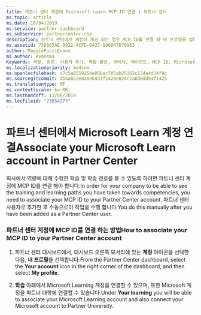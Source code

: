 ```yaml
---
title: 파트너 센터 계정에 Microsoft Learn MCP ID 연결 | 파트너 센터
ms.topic: article
ms.date: 10/04/2019
ms.service: partner-dashboard
ms.subservice: partnercenter-csp
description: 파트너 센터에서 계정이 제공 되는 경우 MCP ID를 연결 하 여 프로필을 업데이트 해야 합니다.
ms.assetid: 75D805AE-9922-4CFD-9427-196047D70963
author: MaggiePucciEvans
ms.author: evansma
Keywords: 역할, 권한, 사용자 추가, 역할 할당, 관리자, 에이전트, MCP ID, Microsoft Learn
ms.localizationpriority: medium
ms.openlocfilehash: d7c5a8559254e050ac705ab25362c134a4d34f9c
ms.sourcegitcommit: dbaa6c2e8a0e6431f1420e024cca6d0dd54f1425
ms.translationtype: MT
ms.contentlocale: ko-KR
ms.lasthandoff: 11/06/2019
ms.locfileid: "73654277"
---
```

# <a name="associate-your-microsoft-learn-account-in-partner-center"></a><span data-ttu-id="508d9-104">파트너 센터에서 Microsoft Learn 계정 연결</span><span class="sxs-lookup"><span data-stu-id="508d9-104">Associate your Microsoft Learn account in Partner Center</span></span>

<span data-ttu-id="508d9-105">회사에서 역량에 대해 수행한 학습 및 학습 경로를 볼 수 있도록 하려면 파트너 센터 계정에 MCP ID를 연결 해야 합니다.</span><span class="sxs-lookup"><span data-stu-id="508d9-105">In order for your company to be able to see the training and learning paths you have taken towards competencies, you need to associate your MCP ID to your Partner Center account.</span></span> <span data-ttu-id="508d9-106">파트너 센터 사용자로 추가한 후 수동으로이 작업을 수행 합니다.</span><span class="sxs-lookup"><span data-stu-id="508d9-106">You do this manually after you have been added as a Partner Center user.</span></span>

### <a name="how-to-associate-your-mcp-id-to-your-partner-center-account"></a><span data-ttu-id="508d9-107">파트너 센터 계정에 MCP ID를 연결 하는 방법</span><span class="sxs-lookup"><span data-stu-id="508d9-107">How to associate your MCP ID to your Partner Center account</span></span>

1. <span data-ttu-id="508d9-108">파트너 센터 대시보드에서, 대시보드 오른쪽 모서리에 있는 **계정** 아이콘을 선택한 다음, **내 프로필**을 선택합니다.</span><span class="sxs-lookup"><span data-stu-id="508d9-108">From the Partner Center dashboard, select the **Your account** icon in the right corner of the dashboard, and then select **My profile**.</span></span>

2. <span data-ttu-id="508d9-109">**학습** 아래에서 Microsoft Learning 계정을 연결할 수 있으며, 또한 Microsoft 계정을 파트너 대학에 연결할 수 있습니다.</span><span class="sxs-lookup"><span data-stu-id="508d9-109">Under **Your learning** you will be able to associate your Microsoft Learning account and also connect your Microsoft account to Partner University.</span></span>